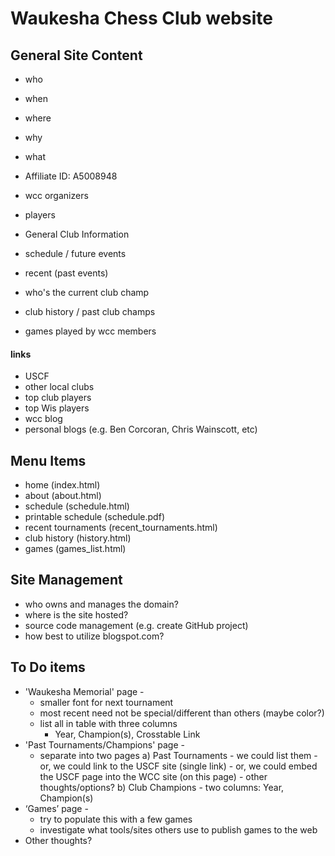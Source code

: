 # Waukesha Chess Club website

## General Site Content

- who
- when
- where
- why
- what

- Affiliate ID: A5008948
- wcc organizers
- players
- General Club Information
- schedule / future events
- recent (past events)
- who's the current club champ
- club history / past club champs
- games played by wcc members


#### links
- USCF
- other local clubs
- top club players
- top Wis players
- wcc blog
- personal blogs (e.g. Ben Corcoran, Chris Wainscott, etc)


## Menu Items

- home (index.html)
- about (about.html)
- schedule (schedule.html)
- printable schedule (schedule.pdf)
- recent tournaments (recent_tournaments.html)
- club history (history.html)
- games (games_list.html)


## Site Management
- who owns and manages the domain?
- where is the site hosted?
- source code management (e.g. create GitHub project)
- how best to utilize blogspot.com?

## To Do items

- 'Waukesha Memorial' page -
	- smaller font for next tournament
	- most recent need not be special/different than others (maybe color?)
	- list all in table with three columns
		- Year, Champion(s), Crosstable Link	
- 'Past Tournaments/Champions' page -
	- separate into two pages
		 a) Past Tournaments
		 	- we could list them
			- or, we could link to the USCF site (single link)
			- or, we could embed the USCF page into the WCC site (on this page)
			- other thoughts/options?
		 b) Club Champions
		 	- two columns: Year, Champion(s)
- ‘Games’ page - 
	- try to populate this with a few games
	- investigate what tools/sites others use to publish games to the web
- Other thoughts?